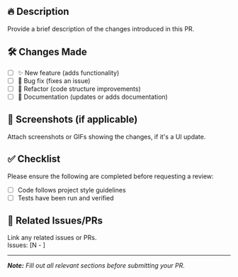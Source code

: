 ## 🔥 Description
Provide a brief description of the changes introduced in this PR.  

## 🛠 Changes Made
- [ ] ✨ New feature (adds functionality)
- [ ]  🐛 Bug fix (fixes an issue)
- [ ] 🔄 Refactor (code structure improvements)
- [ ] 📝 Documentation (updates or adds documentation)

## 📸 Screenshots (if applicable)
Attach screenshots or GIFs showing the changes, if it's a UI update.  


## ✅ Checklist
Please ensure the following are completed before requesting a review:
- [ ]  Code follows project style guidelines
- [ ] Tests have been run and verified

## 🚀 Related Issues/PRs
Link any related issues or PRs.  
 Issues: [N - ]

---
_**Note:** Fill out all relevant sections before submitting your PR._